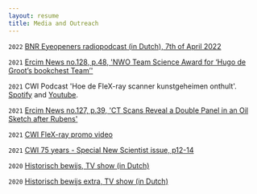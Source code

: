 ```yaml
---
layout: resume
title: Media and Outreach
---
```

`2022` 
[BNR Eyeopeners radiopodcast (in Dutch), 7th of April 2022](https://www.bnr.nl/podcast/eyeopeners/10472713/de-geheimen-achter-de-nachtwacht-onthult-met-technologie)

`2021`
[Ercim News no.128, p.48, 'NWO Team Science Award for ‘Hugo de Groot’s bookchest Team’'](https://ercim-news.ercim.eu/images/stories/EN128/EN128-web.pdf)

`2021`
CWI Podcast 'Hoe de FleX-ray scanner kunstgeheimen onthult'. [Spotify](https://open.spotify.com/episode/6NBH16YvuTZjWbYDBI8LSA?si=0B8Vb4G-TDa7uoLKT-Q3_Q) and [Youtube](https://www.youtube.com/watch?v=8-z6BuM3798&t=49s).

`2021` 
[Ercim News no.127, p.39, 'CT Scans Reveal a Double Panel in an Oil Sketch after Rubens'](https://ercim-news.ercim.eu/images/stories/EN127/EN127-web.pdf)

`2021`
[CWI FleX-ray promo video](https://www.youtube.com/watch?v=6Zjm_L-cXEc)
 
`2021`
[CWI 75 years - Special New Scientist issue, p12-14](https://issuu.com/vmadmin/docs/cwi_special_75_years)

`2020`
[Historisch bewijs, TV show (in Dutch)](https://www.npostart.nl/historisch-bewijs/04-03-2020/AT_2127977)

`2020`
[Historisch bewijs extra, TV show (in Dutch)](https://www.npostart.nl/historisch-bewijs-extra/04-03-2020/WO_AT_15997049)
